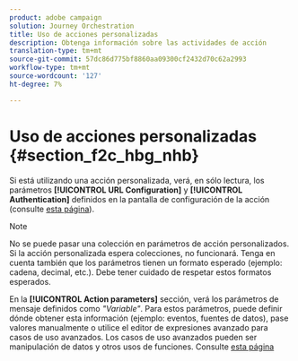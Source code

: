 ```yaml
---
product: adobe campaign
solution: Journey Orchestration
title: Uso de acciones personalizadas
description: Obtenga información sobre las actividades de acción
translation-type: tm+mt
source-git-commit: 57dc86d775bf8860aa09300cf2432d70c62a2993
workflow-type: tm+mt
source-wordcount: '127'
ht-degree: 7%

---
```



# Uso de acciones personalizadas {#section_f2c_hbg_nhb}

Si está utilizando una acción personalizada, verá, en sólo lectura, los parámetros **[!UICONTROL URL Configuration]** y **[!UICONTROL Authentication]** definidos en la pantalla de configuración de la acción (consulte [esta página](../action/about-custom-action-configuration.md)).

>[!NOTE]
>
>No se puede pasar una colección en parámetros de acción personalizados. Si la acción personalizada espera colecciones, no funcionará. Tenga en cuenta también que los parámetros tienen un formato esperado (ejemplo: cadena, decimal, etc.). Debe tener cuidado de respetar estos formatos esperados.

En la **[!UICONTROL Action parameters]** sección, verá los parámetros de mensaje definidos como _&quot;Variable&quot;_. Para estos parámetros, puede definir dónde obtener esta información (ejemplo: eventos, fuentes de datos), pase valores manualmente o utilice el editor de expresiones avanzado para casos de uso avanzados. Los casos de uso avanzados pueden ser manipulación de datos y otros usos de funciones. Consulte [esta página](../expression/expressionadvanced.md)
